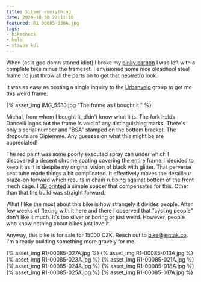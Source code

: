 ```yaml
---
title: Silver everything
date: 2020-10-30 22:11:10
featured: R1-00085-030A.jpg
tags:
- bikecheck
- kolo
- stavba kol
---
```

When (as a god damn stoned idiot) I broke my [pinky carbon](/Uhlik-z-Pekingu) I was left with a complete bike minus the frameset. I envisioned some nice oldschool steel frame I'd just throw all the parts on to get that [neo/retro](https://www.pinterest.com/aeonchrist/neoretro/) look.
<!-- more -->

It was as easy as posting a single inquiry to the [Urbanvelo](https://www.facebook.com/groups/urbanvelo.unlimited/) group to get me this weird frame.

{% asset_img IMG_5533.jpg "The frame as I bought it." %}

Michal, from whom I bought it, didn't know what it is. The fork holds Dancelli logos but the frame is void of any distinguishing marks. There's only a serial number and "BSA" stamped on the bottom bracket. The dropouts are Gipiemme. Any guesses on what this might be are appreciated!

The red paint was some poorly executed spray can under which I discovered a decent chrome coating covering the entire frame. I decided to keep it as it is despite my original vision of black with glitter. That perverse seat tube made things a bit complicated. It effectively moves the derailleur braze-on forward which results in chain rubbing against bottom of the front mech cage. I [3D printed](/Front-derailleur-spacer) a simple spacer that compensates for this. Other than that the build was straight forward.

What I like the most about this bike is how strangely it divides people. After few weeks of flexing with it here and there I observed that "cycling people" don't like it much. It's too silver or boring or just weird. However, people who know nothing about bikes just love it.

Anyway, this bike is for sale for 15000 CZK. Reach out to [bike@jentak.co](mailto:bike@jentak.co). I'm already building something more gravely for me.

{% asset_img R1-00085-027A.jpg %}
{% asset_img R1-00085-013A.jpg %}
{% asset_img R1-00085-023A.jpg %}
{% asset_img R1-00085-021A.jpg %}
{% asset_img R1-00085-024A.jpg %}
{% asset_img R1-00085-018A.jpg %}
{% asset_img R1-00085-025A.jpg %}
{% asset_img R1-00085-017A.jpg %}
